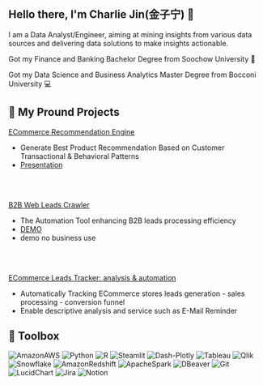 ## Hello there, I'm Charlie Jin(金子宁) 👋
I am a Data Analyst/Engineer, aiming at mining insights from various data sources and delivering data solutions to make insights actionable.

Got my Finance and Banking Bachelor Degree from Soochow University 🔷

Got my Data Science and Business Analytics Master Degree from Bocconi University 💻

## 🤖 My Pround Projects
<EcomEngine>
  <a href="https://github.com/ZiningJin/ECom_RecomEngine/">
    <p>ECommerce Recommendation Engine</p>
  </a>
  <ul align="left">
    <li>Generate Best Product Recommendation Based on Customer Transactional & Behavioral Patterns</li>
    <li><a href="https://www.youtube.com/watch?v=yF1Yq3w6E9Q">Presentation</a></li>
  </ul>
</EcomEngine>
<br></br>
<WebCrawler>
  <a href="https://github.com/ZiningJin/WebCrawler/">
    <p>B2B Web Leads Crawler</p>
  </a>
  <ul align="left">
    <li>The Automation Tool enhancing B2B leads processing efficiency</li>
    <li><a href="https://webcrawler-leads.com">DEMO</a></li>
    <li>demo no business use</li>
  </ul>
</WebCrawler>
<br></br>
<EComTracker>
  <a href="https://github.com/ZiningJin/LeadsTracker">
    <p>ECommerce Leads Tracker: analysis & automation</p>
  </a>
  <ul align="left">
    <li>Automatically Tracking ECommerce stores leads generation - sales processing - conversion funnel</li>
    <li>Enable descriptive analysis and service such as E-Mail Reminder</li>
  </ul>
</EComTracker>

## 🔨 Toolbox
![AmazonAWS](https://img.shields.io/badge/Amazon%20Web%20Services-232F3E.svg?style=for-the-badge&logo=Amazon-Web-Services&logoColor=white)
![Python](https://img.shields.io/badge/Python-FFD43B?style=for-the-badge&logo=python&logoColor=blue)
![R](https://img.shields.io/badge/-R-827a75?style=for-the-badge&logo=r&logoColor=white)
![Steamlit](https://img.shields.io/badge/Streamlit-FF4B4B.svg?style=for-the-badge&logo=Streamlit&logoColor=white)
![Dash-Plotly](https://img.shields.io/badge/dash-plotly-blue?style=for-the-badge&logo=python&logoColor=blue)
![Tableau](https://img.shields.io/badge/tableau-E97627?style=for-the-badge&logo=tableau&logoColor=white)
![Qlik](https://img.shields.io/badge/qlik-009845?style=for-the-badge&logo=qlik&logoColor=blue)
![Snowflake](https://img.shields.io/badge/Snowflake-29B5E8.svg?style=for-the-badge&logo=Snowflake&logoColor=white)
![AmazonRedshift](https://img.shields.io/badge/Amazon%20Redshift-8C4FFF.svg?style=for-the-badge&logo=Amazon-Redshift&logoColor=white)
![ApacheSpark](https://img.shields.io/badge/Apache%20Spark-E25A1C.svg?style=for-the-badge&logo=Apache-Spark&logoColor=white)
![DBeaver](https://img.shields.io/badge/DBeaver-382923.svg?style=for-the-badge&logo=DBeaver&logoColor=white)
![Git](https://img.shields.io/badge/Git-F05032.svg?style=for-the-badge&logo=Git&logoColor=white)
![LucidChart](https://img.shields.io/badge/Lucid-282C33.svg?style=for-the-badge&logo=Lucid&logoColor=white)
![Jira](https://img.shields.io/badge/Jira-0052CC.svg?style=for-the-badge&logo=Jira&logoColor=white)
![Notion](https://img.shields.io/badge/Notion-000000.svg?style=for-the-badge&logo=Notion&logoColor=white)
